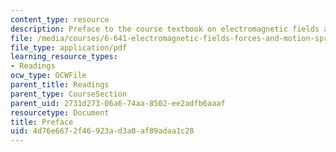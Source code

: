 ```yaml
---
content_type: resource
description: Preface to the course textbook on electromagnetic fields and energy.
file: /media/courses/6-641-electromagnetic-fields-forces-and-motion-spring-2005/4d76e6672f46923ad3a0af89adaa1c28_preface.pdf
file_type: application/pdf
learning_resource_types:
- Readings
ocw_type: OCWFile
parent_title: Readings
parent_type: CourseSection
parent_uid: 2731d273-06a6-74aa-8502-ee2adfb6aaaf
resourcetype: Document
title: Preface
uid: 4d76e667-2f46-923a-d3a0-af89adaa1c28
---
```

